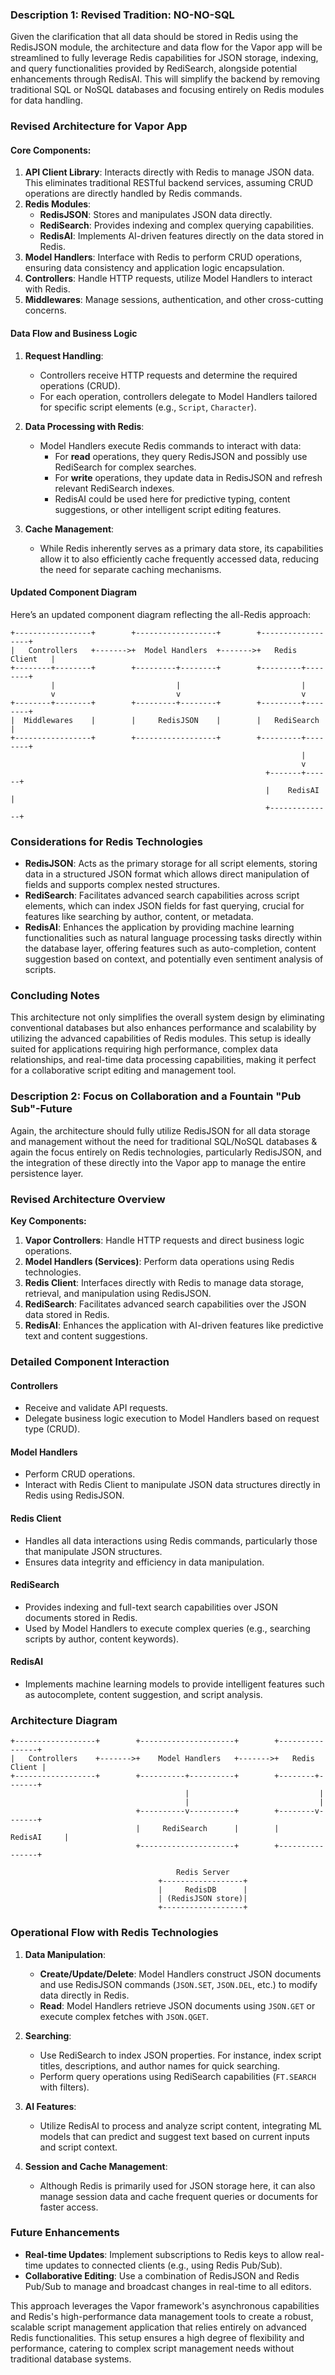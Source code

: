 ### Description 1: Revised Tradition: NO-NO-SQL

Given the clarification that all data should be stored in Redis using the RedisJSON module, the architecture and data flow for the Vapor app will be streamlined to fully leverage Redis capabilities for JSON storage, indexing, and query functionalities provided by RediSearch, alongside potential enhancements through RedisAI. This will simplify the backend by removing traditional SQL or NoSQL databases and focusing entirely on Redis modules for data handling.

### Revised Architecture for Vapor App

#### Core Components:

1. **API Client Library**: Interacts directly with Redis to manage JSON data. This eliminates traditional RESTful backend services, assuming CRUD operations are directly handled by Redis commands.
2. **Redis Modules**:
   - **RedisJSON**: Stores and manipulates JSON data directly.
   - **RediSearch**: Provides indexing and complex querying capabilities.
   - **RedisAI**: Implements AI-driven features directly on the data stored in Redis.
3. **Model Handlers**: Interface with Redis to perform CRUD operations, ensuring data consistency and application logic encapsulation.
4. **Controllers**: Handle HTTP requests, utilize Model Handlers to interact with Redis.
5. **Middlewares**: Manage sessions, authentication, and other cross-cutting concerns.

#### Data Flow and Business Logic

1. **Request Handling**:
   - Controllers receive HTTP requests and determine the required operations (CRUD).
   - For each operation, controllers delegate to Model Handlers tailored for specific script elements (e.g., `Script`, `Character`).

2. **Data Processing with Redis**:
   - Model Handlers execute Redis commands to interact with data:
     - For **read** operations, they query RedisJSON and possibly use RediSearch for complex searches.
     - For **write** operations, they update data in RedisJSON and refresh relevant RediSearch indexes.
     - RedisAI could be used here for predictive typing, content suggestions, or other intelligent script editing features.

3. **Cache Management**:
   - While Redis inherently serves as a primary data store, its capabilities allow it to also efficiently cache frequently accessed data, reducing the need for separate caching mechanisms.

#### Updated Component Diagram

Here’s an updated component diagram reflecting the all-Redis approach:

```
+-----------------+        +------------------+        +------------------+
|   Controllers   +------->+  Model Handlers  +------->+   Redis Client   |
+--------+--------+        +---------+--------+        +---------+--------+
         |                           |                           |
         v                           v                           v
+--------+--------+        +---------+--------+        +---------+--------+
|  Middlewares    |        |     RedisJSON    |        |   RediSearch     |
+-----------------+        +------------------+        +---------+--------+
                                                                 |
                                                                 v
                                                         +-------+------+
                                                         |    RedisAI   |
                                                         +--------------+
```

### Considerations for Redis Technologies

- **RedisJSON**: Acts as the primary storage for all script elements, storing data in a structured JSON format which allows direct manipulation of fields and supports complex nested structures.
- **RediSearch**: Facilitates advanced search capabilities across script elements, which can index JSON fields for fast querying, crucial for features like searching by author, content, or metadata.
- **RedisAI**: Enhances the application by providing machine learning functionalities such as natural language processing tasks directly within the database layer, offering features such as auto-completion, content suggestion based on context, and potentially even sentiment analysis of scripts.

### Concluding Notes

This architecture not only simplifies the overall system design by eliminating conventional databases but also enhances performance and scalability by utilizing the advanced capabilities of Redis modules. This setup is ideally suited for applications requiring high performance, complex data relationships, and real-time data processing capabilities, making it perfect for a collaborative script editing and management tool.

### Description 2: Focus on Collaboration and a Fountain "Pub Sub"-Future 

Again, the architecture should fully utilize RedisJSON for all data storage and management without the need for traditional SQL/NoSQL databases & again the focus entirely on Redis technologies, particularly RedisJSON, and the integration of these directly into the Vapor app to manage the entire persistence layer.

### Revised Architecture Overview

**Key Components:**
1. **Vapor Controllers**: Handle HTTP requests and direct business logic operations.
2. **Model Handlers (Services)**: Perform data operations using Redis technologies.
3. **Redis Client**: Interfaces directly with Redis to manage data storage, retrieval, and manipulation using RedisJSON.
4. **RediSearch**: Facilitates advanced search capabilities over the JSON data stored in Redis.
5. **RedisAI**: Enhances the application with AI-driven features like predictive text and content suggestions.

### Detailed Component Interaction

#### Controllers
- Receive and validate API requests.
- Delegate business logic execution to Model Handlers based on request type (CRUD).

#### Model Handlers
- Perform CRUD operations.
- Interact with Redis Client to manipulate JSON data structures directly in Redis using RedisJSON.

#### Redis Client
- Handles all data interactions using Redis commands, particularly those that manipulate JSON structures.
- Ensures data integrity and efficiency in data manipulation.

#### RediSearch
- Provides indexing and full-text search capabilities over JSON documents stored in Redis.
- Used by Model Handlers to execute complex queries (e.g., searching scripts by author, content keywords).

#### RedisAI
- Implements machine learning models to provide intelligent features such as autocomplete, content suggestion, and script analysis.

### Architecture Diagram

```
+------------------+        +---------------------+        +----------------+
|   Controllers    +------->+    Model Handlers   +------->+   Redis Client |
+------------------+        +----------+----------+        +--------+-------+
                                       |                             |
                                       |                             |
                            +----------v----------+        +--------v-------+
                            |     RediSearch      |        |    RedisAI     |
                            +---------------------+        +----------------+
                                                       
                                     Redis Server
                                 +------------------+
                                 |     RedisDB      |
                                 | (RedisJSON store)|
                                 +------------------+
```

### Operational Flow with Redis Technologies

1. **Data Manipulation**:
   - **Create/Update/Delete**: Model Handlers construct JSON documents and use RedisJSON commands (`JSON.SET`, `JSON.DEL`, etc.) to modify data directly in Redis.
   - **Read**: Model Handlers retrieve JSON documents using `JSON.GET` or execute complex fetches with `JSON.QGET`.

2. **Searching**:
   - Use RediSearch to index JSON properties. For instance, index script titles, descriptions, and author names for quick searching.
   - Perform query operations using RediSearch capabilities (`FT.SEARCH` with filters).

3. **AI Features**:
   - Utilize RedisAI to process and analyze script content, integrating ML models that can predict and suggest text based on current inputs and script context.

4. **Session and Cache Management**:
   - Although Redis is primarily used for JSON storage here, it can also manage session data and cache frequent queries or documents for faster access.

### Future Enhancements

- **Real-time Updates**: Implement subscriptions to Redis keys to allow real-time updates to connected clients (e.g., using Redis Pub/Sub).
- **Collaborative Editing**: Use a combination of RedisJSON and Redis Pub/Sub to manage and broadcast changes in real-time to all editors.

This approach leverages the Vapor framework's asynchronous capabilities and Redis's high-performance data management tools to create a robust, scalable script management application that relies entirely on advanced Redis functionalities. This setup ensures a high degree of flexibility and performance, catering to complex script management needs without traditional database systems.
